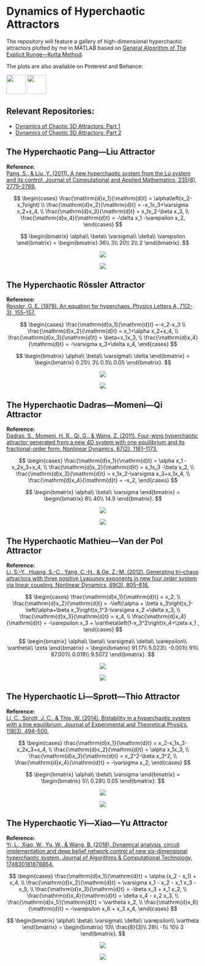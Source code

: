 # Dynamics of Hyperchaotic Attractors

The repository will feature a gallery of high-dimensional hyperchaotic attractors  plotted by me in MATLAB based on [General Algorithm of The Explicit Runge—Kutta Method](https://github.com/whydenyscry/General-algorithm-of-the-explicit-Runge-Kutta-method).

The plots are also available on Pinterest and Behance:

<a href="https://www.pinterest.com/whydenyscry/when-math-and-art-came-face-to-face/" target="_blank"><img src="https://brandslogos.com/wp-content/uploads/images/large/pinterest-logo-black-and-white-4.png" style="width: 50px; height: 50px;"></a>
<a href="https://www.behance.net/whydenyscry" target="_blank"><img src="https://www.iconsdb.com/icons/preview/white/behance-5-xxl.png" style="width: 50px; height: 50px;"></a>

## Relevant Repositories:
- [Dynamics of Chaotic 3D Attractors: Part 1](https://github.com/whydenyscry/Dynamics-of-Chaotic-Attractors-Part-1)
- [Dynamics of Chaotic 3D Attractors: Part 2](https://github.com/whydenyscry/Dynamics-of-Chaotic-Attractors-Part-2)

## The Hyperchaotic Pang—Liu Attractor
**Reference:**\
[Pang, S., & Liu, Y. (2011). A new hyperchaotic system from the Lü system and its control. Journal of Computational and Applied Mathematics, 235(8), 2775–2789.](https://doi.org/10.1016/j.cam.2010.11.029)

$$ 
\begin{cases}
	\frac{\mathrm{d}x_1}{\mathrm{d}t} = \alpha\left(x_2-x_1\right)	\\
	\frac{\mathrm{d}x_2}{\mathrm{d}t} = -x_1x_3+\varsigma x_2+x_4, \\
	\frac{\mathrm{d}x_3}{\mathrm{d}t} = x_1x_2-\beta x_3, \\
	\frac{\mathrm{d}x_4}{\mathrm{d}t} = -\delta x_1 -\varepsilon x_2,
\end{cases}
$$

$$
\begin{bmatrix}
	\alpha\\
	\beta\\
	\varsigma\\
	\delta\\
	\varepsilon
\end{bmatrix} = \begin{bmatrix}
	36\\
	3\\
	20\\
	2\\
	2
\end{bmatrix}.
$$

<p align="center">
  <img src="images_png/The_Hyperchaotic_Pang_Liu_Attractor_x1x2x3_projection.png"/>
</p>

<p align="center">
  <img src="gifs/The_Hyperchaotic_Pang_Liu_Attractor_2D_projections.gif"/>
</p>

## The Hyperchaotic Rössler Attractor
**Reference:**\
[Rossler, O. E. (1979). An equation for hyperchaos. Physics Letters A, 71(2-3), 155–157.](https://doi.org/10.1016/0375-9601(79)90150-6)

$$ 
\begin{cases}
	\frac{\mathrm{d}x_1}{\mathrm{d}t} =-x_2-x_3	\\
	\frac{\mathrm{d}x_2}{\mathrm{d}t} = x_1+\alpha x_2+x_4, \\
	\frac{\mathrm{d}x_3}{\mathrm{d}t} = \beta+x_1x_3, \\
	\frac{\mathrm{d}x_4}{\mathrm{d}t} = -\varsigma x_3+\delta x_4,
\end{cases}
$$

$$
\begin{bmatrix}
	\alpha\\
	\beta\\
	\varsigma\\
	\delta
\end{bmatrix} = \begin{bmatrix}
	0.25\\
	3\\
	0.5\\
	0.05
\end{bmatrix}.
$$

<p align="center">
  <img src="images_png/The_Hyperchaotic_Rossler_Attractor_x1x2x3_projection.png"/>
</p>

<p align="center">
  <img src="gifs/The_Hyperchaotic_Rossler_Attractor_2D_projections.gif"/>
</p>

## The Hyperchaotic Dadras—Momeni—Qi Attractor
**Reference:**\
[Dadras, S., Momeni, H. R., Qi, G., & Wang, Z. (2011). Four-wing hyperchaotic attractor generated from a new 4D system with one equilibrium and its fractional-order form. Nonlinear Dynamics, 67(2), 1161–1173.](https://doi.org/10.1007/s11071-011-0060-0)

$$ 
\begin{cases}
	\frac{\mathrm{d}x_1}{\mathrm{d}t} = \alpha x_1 -x_2x_3+x_4,	\\
	\frac{\mathrm{d}x_2}{\mathrm{d}t} = x_1x_3 -\beta x_2, \\
	\frac{\mathrm{d}x_3}{\mathrm{d}t} = x_1x_2-\varsigma x_3+x_1x_4, \\
	\frac{\mathrm{d}x_4}{\mathrm{d}t} = -x_2,
\end{cases}
$$

$$
\begin{bmatrix}
	\alpha\\
	\beta\\
	\varsigma
\end{bmatrix} = \begin{bmatrix}
	8\\
	40\\
	14.9
\end{bmatrix}.
$$

<p align="center">
  <img src="images_png/The_Hyperchaotic_Dadras_Momeni_Qi_Attractor_x1x2x3_projection.png"/>
</p>

<p align="center">
  <img src="gifs/The_Hyperchaotic_Dadras_Momeni_Qi_Attractor_2D_projections.gif"/>
</p>

## The Hyperchaotic Mathieu—Van der Pol Attractor
**Reference:**\
[Li, S.-Y., Huang, S.-C., Yang, C.-H., & Ge, Z.-M. (2012). Generating tri-chaos attractors with three positive Lyapunov exponents in new four order system via linear coupling. Nonlinear Dynamics, 69(3), 805–816.](https://doi.org/10.1007/s11071-011-0306-x)

$$ 
\begin{cases}
	\frac{\mathrm{d}x_1}{\mathrm{d}t} = x_2,	\\
	\frac{\mathrm{d}x_2}{\mathrm{d}t} = -\left(\alpha + \beta x_3\right)x_1-\left(\alpha+\beta x_3\right)x_1^3-\varsigma x_2 +\delta x_3, \\
	\frac{\mathrm{d}x_3}{\mathrm{d}t} = x_4, \\
	\frac{\mathrm{d}x_4}{\mathrm{d}t} = -\varepsilon x_3 + \vartheta\left(1-x_3^2\right)x_4+\zeta x_1 ,
\end{cases}
$$

$$
\begin{bmatrix}
	\alpha\\
	\beta\\
	\varsigma\\
	\delta\\
	\varepsilon\\
	\vartheta\\
	\zeta
\end{bmatrix} = \begin{bmatrix}
	91.17\\
	5.023\\
	-0.001\\
	91\\
	87.001\\
	0.018\\
	9.5072
\end{bmatrix}.
$$

<p align="center">
  <img src="images_png/The_Hyperchaotic_Mathieu_Van_der_Pol_Attractor_x1x2x3_projection.png"/>
</p>

<p align="center">
  <img src="gifs/The_Hyperchaotic_Mathieu_Van_der_Pol_Attractor_2D_projections.gif"/>
</p>

## The Hyperchaotic Li—Sprott—Thio Attractor
**Reference:**\
[Li, C., Sprott, J. C., & Thio, W. (2014). Bistability in a hyperchaotic system with a line equilibrium. Journal of Experimental and Theoretical Physics, 118(3), 494–500.](https://doi.org/10.1134/s1063776114030121)

$$ 
\begin{cases}
	\frac{\mathrm{d}x_1}{\mathrm{d}t} = x_2-x_1x_3-x_2x_3+x_4,	\\
	\frac{\mathrm{d}x_2}{\mathrm{d}t} = \alpha x_1x_3, \\
	\frac{\mathrm{d}x_3}{\mathrm{d}t} = x_2^2-\beta x_3^2, \\
	\frac{\mathrm{d}x_4}{\mathrm{d}t} = -\varsigma x_2,
\end{cases}
$$

$$
\begin{bmatrix}
	\alpha\\
	\beta\\
	\varsigma
\end{bmatrix} = \begin{bmatrix}
	5\\
	0.28\\
	0.05
\end{bmatrix}.
$$

<p align="center">
  <img src="images_png/The_Hyperchaotic_Li_Sprott_Thio_Attractor_x1x2x3_projection.png"/>
</p>

<p align="center">
  <img src="gifs/The_Hyperchaotic_Li_Sprott_Thio_Attractor_2D_projections.gif"/>
</p>

## The Hyperchaotic Yi—Xiao—Yu Attractor
**Reference:**\
[Yi, L., Xiao, W., Yu, W., & Wang, B. (2018). Dynamical analysis, circuit implementation and deep belief network control of new six-dimensional hyperchaotic system. Journal of Algorithms & Computational Technology, 174830181878864.](https://doi.org/10.1177/1748301818788649)

$$ 
\begin{cases}
	\frac{\mathrm{d}x_1}{\mathrm{d}t} = \alpha (x_2 - x_1) + x_4, \\
	\frac{\mathrm{d}x_2}{\mathrm{d}t} = \varsigma x_1 - x_2 - x_1 x_3 - x_5, \\
	\frac{\mathrm{d}x_3}{\mathrm{d}t} = -\beta x_3 + x_1 x_2, \\
	\frac{\mathrm{d}x_4}{\mathrm{d}t} = \delta x_4 - x_2 x_3, \\
	\frac{\mathrm{d}x_5}{\mathrm{d}t} = \vartheta x_2, \\
	\frac{\mathrm{d}x_6}{\mathrm{d}t} = -\varepsilon x_6 + x_3 x_4,
\end{cases}
$$

$$
\begin{bmatrix}
	\alpha\\
	\beta\\
	\varsigma\\
	\delta\\
	\varepsilon\\
	\vartheta
\end{bmatrix} =
\begin{bmatrix}
	10\\
	\frac{8}{3}\\
	28\\
	-1\\
	10\\
	3
\end{bmatrix}.
$$

<p align="center">
  <img src="images_png/The_Hyperchaotic_Yi_Xiao_Yu_Attractor_x1x2x3_projection.png"/>
</p>

<p align="center">
  <img src="gifs/The_Hyperchaotic_Yi_Xiao_Yu_Attractor_2D_projections.gif"/>
</p>
